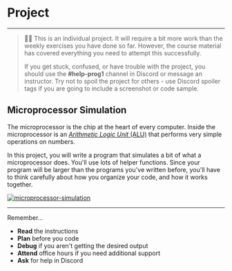 <!--meta exposure: repeated -->
<!--meta assessmentFormat: ProgrammingAssignment -->
<!--meta submissionVia: GradeScope,GitHubClassroom -->
<!--meta instructionType: specific -->
<!--meta submissionFormatFlexibility: no -->
<!--meta submissionTopicFlexibility: no -->
<!--meta rubricAvailable: testcases -->
<!--meta rubricShared: testcases -->
<!--meta groupWork: no -->
<!--meta automatedGrading: 100 -->
<!--meta studentInstructionsLink: https://github.com/kiboschool/programming-1-microprocessor-simulation -->
<!--meta topics: data types, conditions, loops, variables, functions, file I/O -->

# Project

---

> 🧑‍💻 This is an individual project. It will require a bit more work than the weekly 
> exercises you have done so far. However, the course material has covered everything 
> you need to attempt this successfully.
>
>If you get stuck, confused, or have trouble with the project, you should use the **#help-prog1** channel in Discord or message an instructor. Try not to spoil the project for others - use Discord spoiler tags if you are going to include a screenshot or code sample.

## Microprocessor Simulation

The microprocessor is the chip at the heart of every computer. Inside the
microprocessor is an [_Arithmetic Logic Unit_ (ALU)](https://en.wikipedia.org/wiki/Arithmetic_logic_unit) that performs very simple
operations on numbers.

In this project, you will write a program that simulates a bit of what a
microprocessor does. You'll use lots of helper functions. Since your program
will be larger than the programs you've written before, you'll have to think
carefully about how you organize your code, and how it works together.

[![microprocessor-simulation](https://img.shields.io/static/v1?label=Open%20Project&message=microprocessor%20simulation&color=blue)](https://github.com/kiboschool/programming1-microprocessor-simulation)

---

Remember...

- **Read** the instructions
- **Plan** before you code
- **Debug** if you aren't getting the desired output
- **Attend** office hours if you need additional support
- **Ask** for help in Discord
